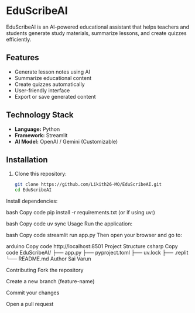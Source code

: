 # EduScribeAI

EduScribeAI is an AI-powered educational assistant that helps teachers and students generate study materials, summarize lessons, and create quizzes efficiently.

## Features
- Generate lesson notes using AI  
- Summarize educational content  
- Create quizzes automatically  
- User-friendly interface  
- Export or save generated content  

## Technology Stack
- **Language:** Python  
- **Framework:** Streamlit  
- **AI Model:** OpenAI / Gemini (Customizable)

## Installation

1. Clone this repository:
   ```bash
   git clone https://github.com/Likith26-MO/EduScribeAI.git
   cd EduScribeAI
Install dependencies:

bash
Copy code
pip install -r requirements.txt
(or if using uv:)

bash
Copy code
uv sync
Usage
Run the application:

bash
Copy code
streamlit run app.py
Then open your browser and go to:

arduino
Copy code
http://localhost:8501
Project Structure
csharp
Copy code
EduScribeAI/
├── app.py
├── pyproject.toml
├── uv.lock
├── .replit
└── README.md
Author
Sai Varun

Contributing
Fork the repository

Create a new branch (feature-name)

Commit your changes

Open a pull request
